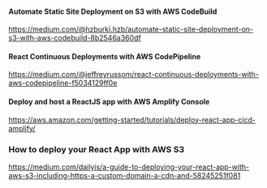 #### Automate Static Site Deployment on S3 with AWS CodeBuild
https://medium.com/@hzburki.hzb/automate-static-site-deployment-on-s3-with-aws-codebuild-8b2546a360df

#### React Continuous Deployments with AWS CodePipeline
https://medium.com/@jeffreyrussom/react-continuous-deployments-with-aws-codepipeline-f5034129ff0e

#### Deploy and host a ReactJS app with AWS Amplify Console
https://aws.amazon.com/getting-started/tutorials/deploy-react-app-cicd-amplify/

### How to deploy your React App with AWS S3
https://medium.com/dailyjs/a-guide-to-deploying-your-react-app-with-aws-s3-including-https-a-custom-domain-a-cdn-and-58245251f081
